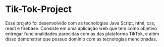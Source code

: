 # Tik-Tok-Project
Esse projeto foi desenvolvido com as tecnologias Java Script, html, css, react e firebase. Consiste em uma aplicação web que tem como objetivo entregar funcionalidades parecidas com as das plataforma TikTok, e além disso demonstrar que possuo domínio com as tecnologias mencionadas.
